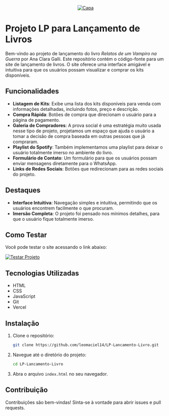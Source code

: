 <p align="center">
  <a href="https://lp-lancamento-livro.vercel.app/" title="Capa">
    <img src="https://i.ibb.co/pZvhq8b/capa-2.jpg" alt="Capa" />
  </a>
</p>

# Projeto LP para Lançamento de Livros

Bem-vindo ao projeto de lançamento do livro *Relatos de um Vampiro na Guerra* por Ana Clara Galli. Este repositório contém o código-fonte para um site de lançamento de livros. O site oferece uma interface amigável e intuitiva para que os usuários possam visualizar e comprar os kits disponíveis.

## Funcionalidades

- **Listagem de Kits**: Exibe uma lista dos kits disponíveis para venda com informações detalhadas, incluindo fotos, preço e descrição.
- **Compra Rápida**: Botões de compra que direcionam o usuário para a página de pagamento.
- **Galeria de Compradores**: A prova social é uma estratégia muito usada nesse tipo de projeto, projetamos um espaço que ajuda o usuário a tomar a decisão de compra baseada em outras pessoas que já compraram.
- **Playlist do Spotify**: Também implementamos uma playlist para deixar o usuário totalmente imerso no ambiente do livro.
- **Formulário de Contato**: Um formulário para que os usuários possam enviar mensagens diretamente para o WhatsApp.
- **Links de Redes Sociais**: Botões que redirecionam para as redes sociais do projeto.

## Destaques

- **Interface Intuitiva**: Navegação simples e intuitiva, permitindo que os usuários encontrem facilmente o que procuram.
- **Imersão Completa**: O projeto foi pensado nos mínimos detalhes, para que o usuário fique totalmente imerso.

## Como Testar

Você pode testar o site acessando o link abaixo:

[![Testar Projeto](https://img.shields.io/badge/Testar%20Projeto-Visitar%20Site-blue)](https://lp-lancamento-livro.vercel.app/)

## Tecnologias Utilizadas

- HTML
- CSS
- JavaScript
- Git
- Vercel

## Instalação

1. Clone o repositório:
    ```sh
    git clone https://github.com/leomaciel14/LP-Lancamento-Livro.git
    ```
2. Navegue até o diretório do projeto:
    ```sh
    cd LP-Lancamento-Livro
    ```
3. Abra o arquivo `index.html` no seu navegador.

## Contribuição

Contribuições são bem-vindas! Sinta-se à vontade para abrir issues e pull requests.
